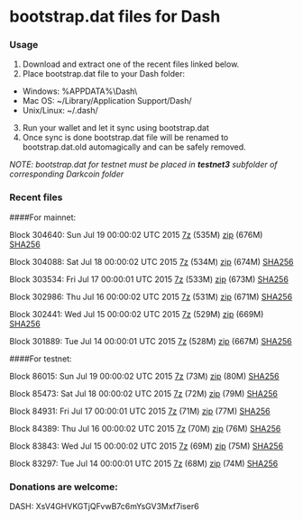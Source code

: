 # bootstrap.dat files for Dash

### Usage

1. Download and extract one of the recent files linked below.
2. Place bootstrap.dat file to your Dash folder:
 - Windows: %APPDATA%\Dash\
 - Mac OS: ~/Library/Application Support/Dash/
 - Unix/Linux: ~/.dash/
3. Run your wallet and let it sync using bootstrap.dat
4. Once sync is done bootstrap.dat file will be renamed to bootstrap.dat.old automagically and can be safely removed.

_NOTE: bootstrap.dat for testnet must be placed in **testnet3** subfolder of corresponding Darkcoin folder_

### Recent files

####For mainnet:

Block 304640: Sun Jul 19 00:00:02 UTC 2015 [7z](https://transfer.sh/gRGs7/bootstrap.dat.20150719.7z) (535M) [zip](https://transfer.sh/wIOTb/bootstrap.dat.20150719.zip) (676M) [SHA256](https://transfer.sh/12lPl/sha256.txt)

Block 304088: Sat Jul 18 00:00:02 UTC 2015 [7z](https://transfer.sh/XxgTT/bootstrap.dat.20150718.7z) (534M) [zip](https://transfer.sh/mspCw/bootstrap.dat.20150718.zip) (674M) [SHA256](https://transfer.sh/E9q98/sha256.txt)

Block 303534: Fri Jul 17 00:00:01 UTC 2015 [7z](https://transfer.sh/1h68id/bootstrap.dat.20150717.7z) (533M) [zip](https://transfer.sh/18C6P9/bootstrap.dat.20150717.zip) (673M) [SHA256](https://transfer.sh/dQGLf/sha256.txt)

Block 302986: Thu Jul 16 00:00:02 UTC 2015 [7z](https://transfer.sh/dThou/bootstrap.dat.20150716.7z) (531M) [zip](https://transfer.sh/hz5d1/bootstrap.dat.20150716.zip) (671M) [SHA256](https://transfer.sh/IVTKO/sha256.txt)

Block 302441: Wed Jul 15 00:00:02 UTC 2015 [7z](https://transfer.sh/24EiN/bootstrap.dat.20150715.7z) (529M) [zip](https://transfer.sh/Q0452/bootstrap.dat.20150715.zip) (669M) [SHA256](https://transfer.sh/OGYvm/sha256.txt)

Block 301889: Tue Jul 14 00:00:01 UTC 2015 [7z](https://transfer.sh/lciSc/bootstrap.dat.20150714.7z) (528M) [zip](https://transfer.sh/z8FZ0/bootstrap.dat.20150714.zip) (667M) [SHA256](https://transfer.sh/SAXLr/sha256.txt)

####For testnet:

Block 86015: Sun Jul 19 00:00:02 UTC 2015 [7z](https://transfer.sh/ljHyr/bootstrap.dat.20150719.7z) (73M) [zip](https://transfer.sh/TBeRJ/bootstrap.dat.20150719.zip) (80M) [SHA256](https://transfer.sh/L53I6/sha256.txt)

Block 85473: Sat Jul 18 00:00:02 UTC 2015 [7z](https://transfer.sh/bPLSU/bootstrap.dat.20150718.7z) (72M) [zip](https://transfer.sh/1c5sAu/bootstrap.dat.20150718.zip) (79M) [SHA256](https://transfer.sh/LhYSh/sha256.txt)

Block 84931: Fri Jul 17 00:00:01 UTC 2015 [7z](https://transfer.sh/bB8Yn/bootstrap.dat.20150717.7z) (71M) [zip](https://transfer.sh/pKFpa/bootstrap.dat.20150717.zip) (77M) [SHA256](https://transfer.sh/17JrNJ/sha256.txt)

Block 84389: Thu Jul 16 00:00:02 UTC 2015 [7z](https://transfer.sh/1aYd6m/bootstrap.dat.20150716.7z) (70M) [zip](https://transfer.sh/puY4v/bootstrap.dat.20150716.zip) (76M) [SHA256](https://transfer.sh/1g0FLI/sha256.txt)

Block 83843: Wed Jul 15 00:00:02 UTC 2015 [7z](https://transfer.sh/dYvVJ/bootstrap.dat.20150715.7z) (69M) [zip](https://transfer.sh/HueV3/bootstrap.dat.20150715.zip) (75M) [SHA256](https://transfer.sh/YNMuB/sha256.txt)

Block 83297: Tue Jul 14 00:00:01 UTC 2015 [7z](https://transfer.sh/dwoa8/bootstrap.dat.20150714.7z) (68M) [zip](https://transfer.sh/DDAhf/bootstrap.dat.20150714.zip) (74M) [SHA256](https://transfer.sh/1clwwm/sha256.txt)

### Donations are welcome:

DASH: XsV4GHVKGTjQFvwB7c6mYsGV3Mxf7iser6
